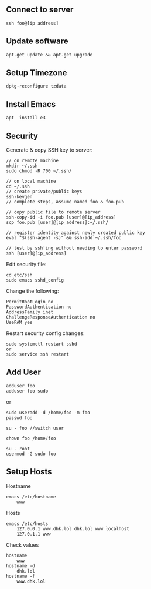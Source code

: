 ## Connect to server
```
ssh foo@[ip address]
```

## Update software
```
apt-get update && apt-get upgrade
```

## Setup Timezone
```
dpkg-reconfigure tzdata
```

## Install Emacs
```
apt  install e3
```

## Security
Generate & copy SSH key to server:
```
// on remote machine
mkdir ~/.ssh
sudo chmod -R 700 ~/.ssh/

// on local machine
cd ~/.ssh
// create private/public keys
ssh-keygen
// complete steps, assume named foo & foo.pub

// copy public file to remote server
ssh-copy-id -i foo.pub [user]@[ip_address]
scp foo.pub [user]@[ip_address]:~/.ssh/ 

// register identity against newly created public key
eval "$(ssh-agent -s)" && ssh-add ~/.ssh/foo

// test by ssh'ing without needing to enter password
ssh [user]@[ip_address]
```

Edit security file:
```
cd etc/ssh
sudo emacs sshd_config
```
Change the following:
```
PermitRootLogin no
PasswordAuthentication no
AddressFamily inet
ChallengeResponseAuthentication no
UsePAM yes
```
Restart security config changes: 
```
sudo systemctl restart sshd
or 
sudo service ssh restart
```

## Add User
```
adduser foo
adduser foo sudo
```
or
```
sudo useradd -d /home/foo -m foo
passwd foo

su - foo //switch user

chown foo /home/foo

su - root
usermod -G sudo foo
```

## Setup Hosts
Hostname
```
emacs /etc/hostname
	www
```
Hosts
```
emacs /etc/hosts
	127.0.0.1 www.dhk.lol dhk.lol www localhost
	127.0.1.1 www
```
Check values
```
hostname
	www
hostname -d
	dhk.lol
hostname -f
	www.dhk.lol
```
